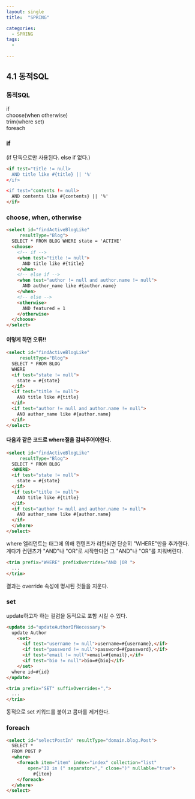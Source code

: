 ```yaml
---
layout: single
title:  "SPRING"

categories:
  - SPRING
tags:
  - 
  
---
```

4.1 동적SQL
---

### 동적SQL

if  
choose(when otherwise)  
trim(where set)  
foreach

### if

(if 단독으로만 사용된다. else if 없다.)

```html
<if test="title != null>
  AND title like #{title} || '%'
</if>

<if test="contents != null>
  AND contents like #{contents} || '%'
</if>
```

### choose, when, otherwise

```html
<select id="findActiveBlogLike"
     resultType="Blog">
  SELECT * FROM BLOG WHERE state = 'ACTIVE'
  <choose>
    <!-- if -->
    <when test="title != null">
      AND title like #{title}
    </when>
    <!-- else if -->
    <when test="author != null and author.name != null">
      AND author_name like #{author.name}
    </when>
    <!-- else -->
    <otherwise>
      AND featured = 1
    </otherwise>
  </choose>
</select>

```

#### 이렇게 하면 오류!!

```html
<select id="findActiveBlogLike"
     resultType="Blog">
  SELECT * FROM BLOG
  WHERE
  <if test="state != null">
    state = #{state}
  </if>
  <if test="title != null">
    AND title like #{title}
  </if>
  <if test="author != null and author.name != null">
    AND author_name like #{author.name}
  </if>
</select>

```

#### 다음과 같은 코드로 where절을 감싸주어야한다.

```html
<select id="findActiveBlogLike"
     resultType="Blog">
  SELECT * FROM BLOG
  <WHERE>
  <if test="state != null">
    state = #{state}
  </if>
  <if test="title != null">
    AND title like #{title}
  </if>
  <if test="author != null and author.name != null">
    AND author_name like #{author.name}
  </if>
  </where>
</select>

```

where 엘리먼트는 태그에 의해 컨텐츠가 리턴되면 단순히 "WHERE"만을 추가한다.  
게다가 컨텐츠가 "AND"나 "OR"로 시작한다면 그 "AND"나 "OR"를 지워버린다.

```html
<trim prefix="WHERE" prefixOverrides="AND |OR ">
  ...
</trim>
```

결과는 override 속성에 명시된 것들을 지운다.

### set

update하고자 하는 컬럼을 동적으로 포함 시킬 수 있다.

```html
<update id="updateAuthorIfNecessary">
  update Author
    <set>
      <if test="username != null">username=#{username},</if>
      <if test="password != null">password=#{password},</if>
      <if test="email != null">email=#{email},</if>
      <if test="bio != null">bio=#{bio}</if>
    </set>
  where id=#{id}
</update>
```

```html
<trim prefix="SET" suffixOverrides=",">
  ...
</trim>
```

동적으로 set 키워드를 붙이고 콤마를 제거한다.

### foreach

```html
<select id="selectPostIn" resultType="domain.blog.Post">
  SELECT *
  FROM POST P
  <where>
    <foreach item="item" index="index" collection="list"
        open="ID in (" separator="," close=")" nullable="true">
          #{item}
    </foreach>
  </where>
</select>

```























